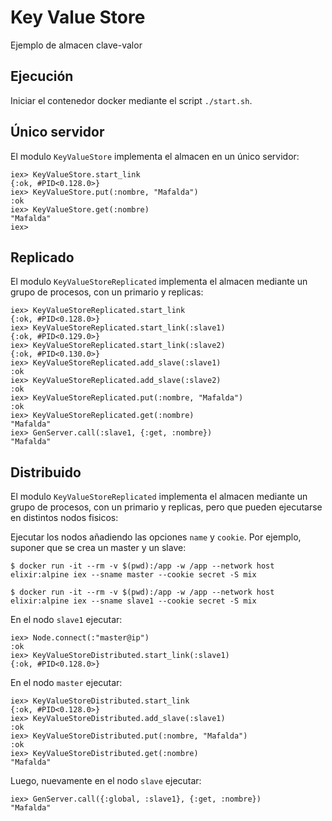 # Key Value Store

Ejemplo de almacen clave-valor

## Ejecución

Iniciar el contenedor docker mediante el script `./start.sh`.

## Único servidor

El modulo `KeyValueStore` implementa el almacen en un único servidor:
```
iex> KeyValueStore.start_link
{:ok, #PID<0.128.0>}
iex> KeyValueStore.put(:nombre, "Mafalda")
:ok
iex> KeyValueStore.get(:nombre)
"Mafalda"
iex>
```

## Replicado

El modulo `KeyValueStoreReplicated` implementa el almacen mediante un grupo de procesos, con un primario y replicas:
```
iex> KeyValueStoreReplicated.start_link
{:ok, #PID<0.128.0>}
iex> KeyValueStoreReplicated.start_link(:slave1)
{:ok, #PID<0.129.0>}
iex> KeyValueStoreReplicated.start_link(:slave2)
{:ok, #PID<0.130.0>}
iex> KeyValueStoreReplicated.add_slave(:slave1)
:ok
iex> KeyValueStoreReplicated.add_slave(:slave2)
:ok
iex> KeyValueStoreReplicated.put(:nombre, "Mafalda")
:ok
iex> KeyValueStoreReplicated.get(:nombre)
"Mafalda"
iex> GenServer.call(:slave1, {:get, :nombre})
"Mafalda"
```

## Distribuido

El modulo `KeyValueStoreReplicated` implementa el almacen mediante un grupo de procesos, con un primario y replicas, pero que pueden ejecutarse en distintos nodos fisicos:

Ejecutar los nodos añadiendo las opciones `name` y `cookie`. Por ejemplo, suponer que se crea un master y un slave:
```
$ docker run -it --rm -v $(pwd):/app -w /app --network host elixir:alpine iex --sname master --cookie secret -S mix
```
```
$ docker run -it --rm -v $(pwd):/app -w /app --network host elixir:alpine iex --sname slave1 --cookie secret -S mix
```

En el nodo `slave1` ejecutar:
```
iex> Node.connect(:"master@ip")
:ok
iex> KeyValueStoreDistributed.start_link(:slave1)
{:ok, #PID<0.128.0>}
```

En el nodo `master` ejecutar:
```
iex> KeyValueStoreDistributed.start_link
{:ok, #PID<0.128.0>}
iex> KeyValueStoreDistributed.add_slave(:slave1)
:ok
iex> KeyValueStoreDistributed.put(:nombre, "Mafalda")
:ok
iex> KeyValueStoreDistributed.get(:nombre)
"Mafalda"
```

Luego, nuevamente en el nodo `slave` ejecutar:
```
iex> GenServer.call({:global, :slave1}, {:get, :nombre})
"Mafalda"
```
